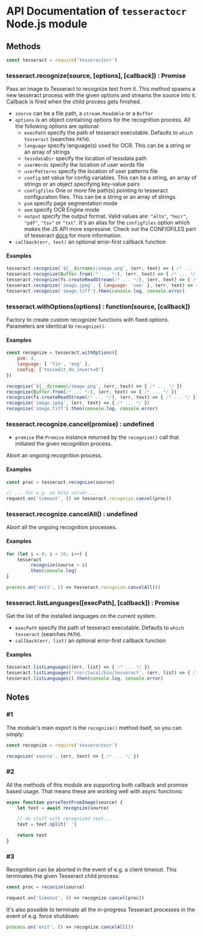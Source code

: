 # API Documentation of `tesseractocr` Node.js module

## Methods

```js
const tesseract = require('tesseractocr')
```

### tesseract.recognize(source, [options], [callback]) : Promise

Pass an image to Tesseract to recognize text from it.
This method spawns a new tesseract process with the given options and streams the source into it.
Callback is fired when the child process gets finished.

* `source` can be a file path, a `stream.Readable` or a `Buffer`
* `options` is an object containing options for the recognition process. All the following options are optional:
    * `execPath` specify the path of tesseract executable. Defaults to `which tesseract` (searches `PATH`).
    * `language` specify language(s) used for OCR. This can be a string or an array of strings
    * `tessdataDir` specify the location of tessdata path
    * `userWords` specify the location of user words file
    * `userPatterns` specify the location of user patterns file
    * `config` set value for config variables. This can be a string, an array of strings or an object specifying key-value pairs
    * `configfiles` One or more file path(s) pointing to tesseract configuration files. This can be a string or an array of strings
    * `psm` specify page segmentation mode
    * `oem` specify OCR Engine mode
    * `output` specify the output format. Valid values are: `"alto"`, `"hocr"`, `"pdf"`, `"tsv"` or `"txt"`. It's an alias for the `configfiles` option which makes the JS API more expressive. Check out the CONFIGFILES part of tesseract [docs](https://github.com/tesseract-ocr/tesseract/blob/master/doc/tesseract.1.asc#options) for more information.
* `callback(err, text)` an optional error-first callback function

#### Examples

```js
tesseract.recognize(`${__dirname}/image.png`, (err, text) => { /* ... */ })
tesseract.recognize(Buffer.from(/* ... */), (err, text) => { /* ... */ })
tesseract.recognize(fs.createReadStream(/* ... */), (err, text) => { /* ... */ })
tesseract.recognize('image.jpeg', { language: 'swe' }, (err, text) => { /* ... */ })
tesseract.recognize('image.tiff').then(console.log, console.error)
```

### tesseract.withOptions(options) : function(source, [callback])

Factory to create custom recognizer functions with fixed options.
Parameters are identical to `recognize()`.

#### Examples

```js
const recognize = tesseract.withOptions({
    psm: 4,
    language: [ 'fin', 'eng' ],
    config: ['tessedit_do_invert=0']
})

recognize(`${__dirname}/image.png`, (err, text) => { /* ... */ })
recognize(Buffer.from(/* ... */), (err, text) => { /* ... */ })
recognize(fs.createReadStream(/* ... */), (err, text) => { /* ... */ })
recognize('image.jpeg', (err, text) => { /* ... */ })
recognize('image.tiff').then(console.log, console.error)
```

### tesseract.recognize.cancel(promise) : undefined

* `promise` the `Promise` instance returned by the `recognize()` call that initiated the given recognition process.

Abort an ongoing recognition process.

#### Examples

```js
const proc = tesseract.recognize(source)

// ... for e.g. an http server...
request.on('timeout', () => tesseract.recognize.cancel(proc))
```

### tesseract.recognize.cancelAll() : undefined

Abort all the ongoing recognition processes.

#### Examples

```js
for (let i = 0; i < 10; i++) {
    tesseract
        .recognize(source + i)
        .then(console.log)
}

process.on('exit', () => tesseract.recognize.cancelAll())
```

### tesseract.listLanguages([execPath], [callback]) : Promise

Get the list of the installed languages on the current system.

* `execPath` specify the path of tesseract executable. Defaults to `which tesseract` (searches `PATH`).
* `callback(err, list)` an optional error-first callback function

#### Examples

```js
tesseract.listLanguages((err, list) => { /* ... */ })
tesseract.listLanguages('/usr/local/bin/tesseract', (err, list) => { /* ... */ })
tesseract.listLanguages().then(console.log, console.error)
```

## Notes

### #1

The module's main export is the `recognize()` method itself, so you can simply:

```js
const recognize = require('tesseractocr')

recognize('source', (err, text) => { /* ... */ })
```

### #2

All the methods of this module are supporting both callback and promise based usage.
That means these are working well with async functions:

```js
async function parseTextFromImage(source) {
    let text = await recognize(source)

    // do stuff with recognized text...
    text = text.split(' ')

    return text
}
```  

### #3

Recognition can be aborted in the event of e.g. a client timeout. This terminates the given Tesseract child process:

```js
const proc = reconize(source)

request.on('timeout', () => recognize.cancel(proc))
```

It's also possible to terminate all the in-progress Tesseract processes in the event of e.g. force shutdown:

```js
process.on('exit', () => recognize.cancelAll())
```
